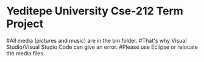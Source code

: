 # Yeditepe University Cse-212 Term Project
#All media (pictures and music) are in the bin folder.
#That's why Visual Studio/Visual Studio Code can give an error.
#Please use Eclipse or relocate the media files.